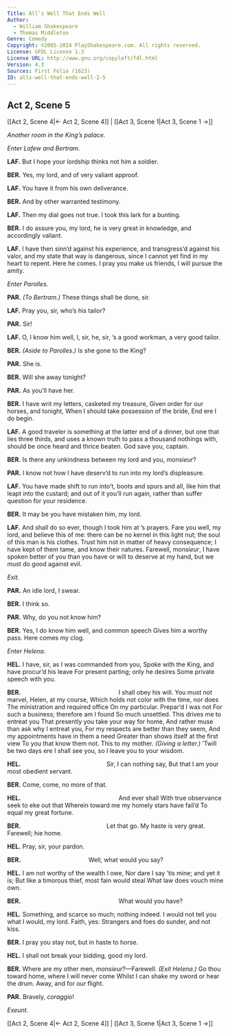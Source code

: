 ```yaml
---
Title: All’s Well That Ends Well
Author: 
  - William Shakespeare
  - Thomas Middleton
Genre: Comedy
Copyright: ©2005-2024 PlayShakespeare.com. All rights reserved.
License: GFDL License 1.3
License URL: http://www.gnu.org/copyleft/fdl.html
Version: 4.3
Sources: First Folio (1623)
ID: alls-well-that-ends-well-2-5
---
```


## Act 2, Scene 5
[[Act 2, Scene 4|← Act 2, Scene 4]] | [[Act 3, Scene 1|Act 3, Scene 1 →]]

*Another room in the King’s palace.*

*Enter Lafew and Bertram.*

**LAF.**
But I hope your lordship thinks not him a soldier.

**BER.**
Yes, my lord, and of very valiant approof.

**LAF.**
You have it from his own deliverance.

**BER.**
And by other warranted testimony.

**LAF.**
Then my dial goes not true. I took this lark for a bunting.

**BER.**
I do assure you, my lord, he is very great in knowledge, and accordingly valiant.

**LAF.**
I have then sinn’d against his experience, and transgress’d against his valor, and my state that way is dangerous, since I cannot yet find in my heart to repent. Here he comes. I pray you make us friends, I will pursue the amity.

*Enter Parolles.*

**PAR.**
*(To Bertram.)*
These things shall be done, sir.

**LAF.**
Pray you, sir, who’s his tailor?

**PAR.**
Sir!

**LAF.**
O, I know him well, I, sir, he, sir, ’s a good workman, a very good tailor.

**BER.**
*(Aside to Parolles.)*
Is she gone to the King?

**PAR.**
She is.

**BER.**
Will she away tonight?

**PAR.**
As you’ll have her.

**BER.**
I have writ my letters, casketed my treasure,
Given order for our horses, and tonight,
When I should take possession of the bride,
End ere I do begin.

**LAF.**
A good traveler is something at the latter end of a dinner, but one that lies three thirds, and uses a known truth to pass a thousand nothings with, should be once heard and thrice beaten. God save you, captain.

**BER.**
Is there any unkindness between my lord and you, *monsieur*?

**PAR.**
I know not how I have deserv’d to run into my lord’s displeasure.

**LAF.**
You have made shift to run into’t, boots and spurs and all, like him that leapt into the custard; and out of it you’ll run again, rather than suffer question for your residence.

**BER.**
It may be you have mistaken him, my lord.

**LAF.**
And shall do so ever, though I took him at ’s prayers. Fare you well, my lord, and believe this of me: there can be no kernel in this light nut; the soul of this man is his clothes. Trust him not in matter of heavy consequence; I have kept of them tame, and know their natures. Farewell, *monsieur*, I have spoken better of you than you have or will to deserve at my hand, but we must do good against evil.

*Exit.*

**PAR.**
An idle lord, I swear.

**BER.**
I think so.

**PAR.**
Why, do you not know him?

**BER.**
Yes, I do know him well, and common speech
Gives him a worthy pass. Here comes my clog.

*Enter Helena.*

**HEL.**
I have, sir, as I was commanded from you,
Spoke with the King, and have procur’d his leave
For present parting; only he desires
Some private speech with you.

**BER.**
                I shall obey his will.
You must not marvel, Helen, at my course,
Which holds not color with the time, nor does
The ministration and required office
On my particular. Prepar’d I was not
For such a business; therefore am I found
So much unsettled. This drives me to entreat you
That presently you take your way for home,
And rather muse than ask why I entreat you,
For my respects are better than they seem,
And my appointments have in them a need
Greater than shows itself at the first view
To you that know them not. This to my mother.
*(Giving a letter.)*
’Twill be two days ere I shall see you, so
I leave you to your wisdom.

**HEL.**
              Sir, I can nothing say,
But that I am your most obedient servant.

**BER.**
Come, come, no more of that.

**HEL.**
                And ever shall
With true observance seek to eke out that
Wherein toward me my homely stars have fail’d
To equal my great fortune.

**BER.**
              Let that go.
My haste is very great. Farewell; hie home.

**HEL.**
Pray, sir, your pardon.

**BER.**
           Well, what would you say?

**HEL.**
I am not worthy of the wealth I owe,
Nor dare I say ’tis mine; and yet it is;
But like a timorous thief, most fain would steal
What law does vouch mine own.

**BER.**
                What would you have?

**HEL.**
Something, and scarce so much; nothing indeed.
I would not tell you what I would, my lord.
Faith, yes:
Strangers and foes do sunder, and not kiss.

**BER.**
I pray you stay not, but in haste to horse.

**HEL.**
I shall not break your bidding, good my lord.

**BER.**
Where are my other men, *monsieur*?—Farewell.
*(Exit Helena.)*
Go thou toward home, where I will never come
Whilst I can shake my sword or hear the drum.
Away, and for our flight.

**PAR.**
Bravely, *coraggio*!

*Exeunt.*

[[Act 2, Scene 4|← Act 2, Scene 4]] | [[Act 3, Scene 1|Act 3, Scene 1 →]]